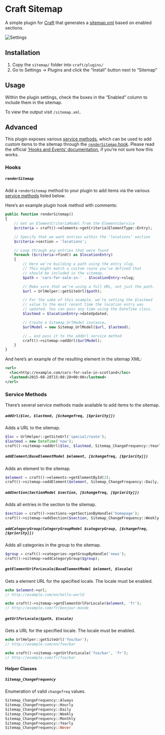 # Craft Sitemap

A simple plugin for [Craft](http://craftcms.com) that generates a [sitemap.xml](http://www.sitemaps.org/) based on enabled sections.

![Settings](http://i.imgur.com/DhXTn2f.jpg)

## Installation

1. Copy the `sitemap/` folder into `craft/plugins/`
2. Go to Settings → Plugins and click the “Install” button next to “Sitemap”

## Usage

Within the plugin settings, check the boxes in the “Enabled” column to include them in the sitemap.

To view the output visit `/sitemap.xml`.

## Advanced

This plugin exposes various [service methods](#service-methods), which can be used to add custom items to the sitemap through the [`renderSitemap` hook](#rendersitemap). Please read the official [‘Hooks and Events’ documentation](http://buildwithcraft.com/docs/plugins/hooks-and-events), if you’re not sure how this works.

### Hooks

##### `renderSitemap`

Add a `renderSitemap` method to your plugin to add items via the various [service methods](#service-methods) listed below.

Here’s an example plugin hook method with comments:

```php
public function renderSitemap()
{
    // Get an ElementCriteriaModel from the ElementsService
    $criteria = craft()->elements->getCriteria(ElementType::Entry);

    // Specify that we want entries within the ‘locations’ section
    $criteria->section = 'locations';

    // Loop through any entries that were found
    foreach ($criteria->find() as $locationEntry)
    {
        // Here we’re building a path using the entry slug.
        // This might match a custom route you’ve defined that
        // should be included in the sitemap.
        $path = 'cars-for-sale-in-' . $locationEntry->slug;

        // Make sure that we’re using a full URL, not just the path.
        $url = UrlHelper::getSiteUrl($path);

        // For the sake of this example, we’re setting the $lastmod
        // value to the most recent time the location entry was
        // updated. You can pass any time using the DateTime class.
        $lastmod = $locationEntry->dateUpdated;

        // Create a Sitemap_UrlModel instance…
        $urlModel = new Sitemap_UrlModel($url, $lastmod);

        // … and pass it to the addUrl service method
        craft()->sitemap->addUrl($urlModel);
    }
}
```

And here’s an example of the resulting element in the sitemap XML:

```xml
<url>
  <loc>http://example.com/cars-for-sale-in-scotland</loc>
  <lastmod>2015-08-28T15:08:28+00:00</lastmod>
</url>
```

### Service Methods

There’s several service methods made available to add items to the sitemap.

##### `addUrl($loc, $lastmod, [$changefreq, [$priority]])`
Adds a URL to the sitemap.

```php
$loc = UrlHelper::getSiteUrl('special/route');
$lastmod = new DateTime('now');
craft()->sitemap->addUrl($loc, $lastmod, Sitemap_ChangeFrequency::Yearly, 0.1);
```

##### `addElement(BaseElementModel $element, [$changefreq, [$priority]])`
Adds an element to the sitemap.

```php
$element = craft()->elements->getElementById(2);
craft()->sitemap->addElement($element, Sitemap_ChangeFrequency::Daily, 1.0);
```

##### `addSection(SectionModel $section, [$changefreq, [$priority]])`
Adds all entries in the section to the sitemap.

```php
$section = craft()->sections->getSectionByHandle('homepage');
craft()->sitemap->addSection($section, Sitemap_ChangeFrequency::Weekly, 1.0);
```

##### `addCategoryGroup(CategoryGroupModel $categoryGroup, [$changefreq, [$priority]])`
Adds all categories in the group to the sitemap.

```php
$group = craft()->categories->getGroupByHandle('news');
craft()->sitemap->addCategoryGroup($group);
```

##### `getElementUrlForLocale(BaseElementModel $element, $locale)`
Gets a element URL for the specified locale. The locale must be enabled.

```php
echo $element->url;
// http://example.com/en/hello-world

echo craft()->sitemap->getElementUrlForLocale($element, 'fr');
// http://example.com/fr/bonjour-monde
```

##### `getUrlForLocale($path, $locale)`
Gets a URL for the specified locale. The locale must be enabled.

```php
echo UrlHelper::getSiteUrl('foo/bar');
// http://example.com/en/foo/bar

echo craft()->sitemap->getUrlForLocale('foo/bar', 'fr');
// http://example.com/fr/foo/bar
```

#### Helper Classes

##### `Sitemap_ChangeFrequency`
Enumeration of valid `changefreq` values.

```php
Sitemap_ChangeFrequency::Always
Sitemap_ChangeFrequency::Hourly
Sitemap_ChangeFrequency::Daily
Sitemap_ChangeFrequency::Weekly
Sitemap_ChangeFrequency::Monthly
Sitemap_ChangeFrequency::Yearly
Sitemap_ChangeFrequency::Never
```
